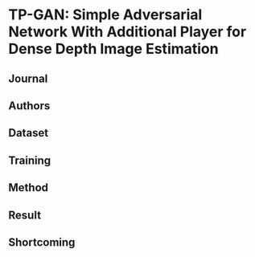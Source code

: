 # TP-GAN: Simple Adversarial Network With Additional Player for Dense Depth Image Estimation

## Journal

## Authors

## Dataset

## Training

## Method

## Result

## Shortcoming
